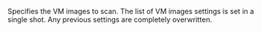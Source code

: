 Specifies the VM images to scan.
The list of VM images settings is set in a single shot.
Any previous settings are completely overwritten.
